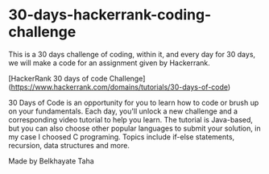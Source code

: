 # 30-days-hackerrank-coding-challenge
This is a 30 days challenge of coding, within it, and every day for 30 days, we will make a code for an assignment given by Hackerrank.

[HackerRank 30 days of code Challenge] (https://www.hackerrank.com/domains/tutorials/30-days-of-code)

30 Days of Code is an opportunity for you to learn how to code or brush up on your fundamentals. Each day, you'll unlock a new challenge and a corresponding video tutorial to help you learn. The tutorial is Java-based, but you can also choose other popular languages to submit your solution, in my case I choosed C programing. Topics include if-else statements, recursion, data structures and more.

Made by Belkhayate Taha
